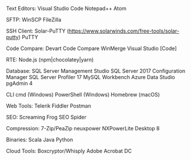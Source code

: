 
Text Editors:
	Visual Studio Code
	Notepad++
	Atom

SFTP:
	WinSCP
	FileZilla

SSH Client:
	Solar-PuTTY (https://www.solarwinds.com/free-tools/solar-putty)
	PuTTY

Code Compare:
	Devart Code Compare
	WinMerge
	Visual Studio [Code]

RTE:
	Node.js (npm|chocolatey|yarn)

Database:
	SQL Server Management Studio
	SQL Server 2017 Configuration Manager
	SQL Server Profiler 17
	MySQL Workbench
	Azure Data Studio
	pgAdmin 4

CLI
    cmd (Windows)
	PowerShell (Windows)
	Homebrew (macOS)

Web Tools:
	Telerik Fiddler
	Postman

SEO:
	Screaming Frog SEO Spider

Compression:
	7-Zip/PeaZip
	neuxpower NXPowerLite Desktop 8

Binaries:
	Scala
	Java
	Python

Cloud Tools:
	Boxcryptor/Whisply
	Adobe Acrobat DC	
 